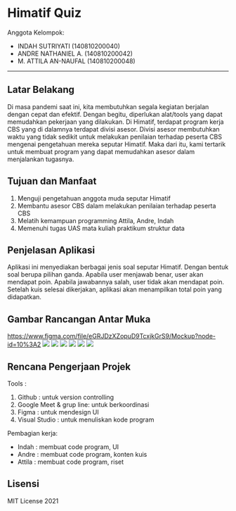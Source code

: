 # Himatif Quiz

Anggota Kelompok:
* INDAH SUTRIYATI     (140810200040)
* ANDRE NATHANIEL A.  (140810200042)
* M. ATTILA AN-NAUFAL (140810200048)
---
## Latar Belakang
Di masa pandemi saat ini, kita membutuhkan segala kegiatan berjalan dengan cepat dan efektif. Dengan begitu, diperlukan alat/tools yang dapat memudahkan pekerjaan yang dilakukan. Di Himatif, terdapat program kerja CBS yang di dalamnya terdapat divisi asesor. Divisi asesor membutuhkan waktu yang tidak sedikit untuk melakukan penilaian terhadap peserta CBS mengenai pengetahuan mereka seputar Himatif. Maka dari itu, kami tertarik untuk membuat program yang dapat memudahkan asesor dalam menjalankan tugasnya.

## Tujuan dan Manfaat
1. Menguji pengetahuan anggota muda seputar Himatif
2. Membantu asesor CBS dalam melakukan penilaian terhadap peserta CBS
3. Melatih kemampuan programming Attila, Andre, Indah
4. Memenuhi tugas UAS mata kuliah praktikum struktur data 

## Penjelasan Aplikasi
Aplikasi ini menyediakan berbagai jenis soal seputar Himatif. Dengan bentuk soal berupa pilihan ganda. Apabila user menjawab benar, user akan mendapat poin. Apabila jawabannya salah, user tidak akan mendapat poin. Setelah kuis selesai dikerjakan, aplikasi akan menampilkan total poin yang didapatkan. 

## Gambar Rancangan Antar Muka
<!--
Buat rancangan antar muka selengkap mungkin sesuai fungsi aplikasinya. rancangan antar muka
diusahakan serapih dan seindah mungkin. tools yang digunakan dalam pembuatan rancangan gambar
dibebaskan sesuai kreatifitas kalian
!-->
https://www.figma.com/file/eGRJDzXZopuD9TcxjkGrS9/Mockup?node-id=10%3A2
![](img/Landing_Page.png)
![](img/Tema_kuis_1.png)
![](img/Tema_kuis_1-1.png)
![](img/Tema_kuis_1-2.png)
![](img/Tema_kuis_2.png)
![](img/Skor_akhir.png)

## Rencana Pengerjaan Projek
<!--
Dalam kondisi pandemi seperti ini, tidak memungkinkan untuk bertemu bertatap muka. Maka dari itu
jelaskan bagaimana kalian bekerja sama, berkoordinasi, pembagian kerja.Tools apa yang kalian gunakan
untuk bekerja bersama sama cth github, google docs, google meet>ibebaskan sesuai kreatifitas kalian
!-->
Tools :
1. Github : untuk version controlling
2. Google Meet & grup line: untuk berkoordinasi
3. Figma : untuk mendesign UI
4. Visual Studio : untuk menuliskan kode program

Pembagian kerja:
* Indah : membuat code program, UI
* Andre : membuat code program, konten kuis
* Attila : membuat code program, riset 


## Lisensi

MIT License 2021

